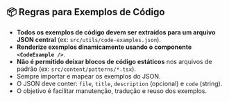 
## 📦 Regras para Exemplos de Código

- **Todos os exemplos de código devem ser extraídos para um arquivo JSON central** (ex: `src/utils/code-examples.json`).
- **Renderize exemplos dinamicamente usando o componente `<CodeExample />`**.
- **Não é permitido deixar blocos de código estáticos** nos arquivos de padrão (ex: `src/content/patterns/*.tsx`).
- Sempre importar e mapear os exemplos do JSON.
- O JSON deve conter: `file`, `title`, `description` (opcional) e `code` (string).
- O objetivo é facilitar manutenção, tradução e reuso dos exemplos. 